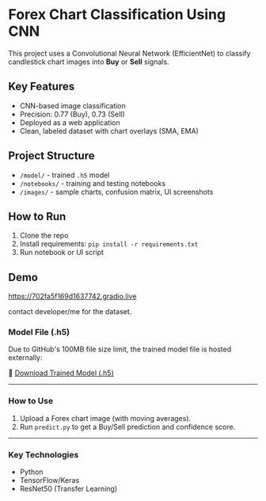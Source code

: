 # Forex Chart Classification Using CNN

This project uses a Convolutional Neural Network (EfficientNet) to classify candlestick chart images into **Buy** or **Sell** signals.

##  Key Features
- CNN-based image classification
- Precision: 0.77 (Buy), 0.73 (Sell)
- Deployed as a web application
- Clean, labeled dataset with chart overlays (SMA, EMA)

##  Project Structure
- `/model/` - trained `.h5` model
- `/notebooks/` - training and testing notebooks
- `/images/` - sample charts, confusion matrix, UI screenshots

##  How to Run
1. Clone the repo
2. Install requirements: `pip install -r requirements.txt`
3. Run notebook or UI script

##  Demo
https://702fa5f169d1637742.gradio.live

contact developer/me for the dataset. 

### Model File (.h5)

Due to GitHub's 100MB file size limit, the trained model file is hosted externally:

🔗 [Download Trained Model (.h5)](https://drive.google.com/file/d/1XGMSDiAeas65lmKnIDA_4lM2QKViS9up/view?usp=drive_link)

---

###  How to Use

1. Upload a Forex chart image (with moving averages).
2. Run `predict.py` to get a Buy/Sell prediction and confidence score.

---

### Key Technologies

- Python
- TensorFlow/Keras
- ResNet50 (Transfer Learning)
